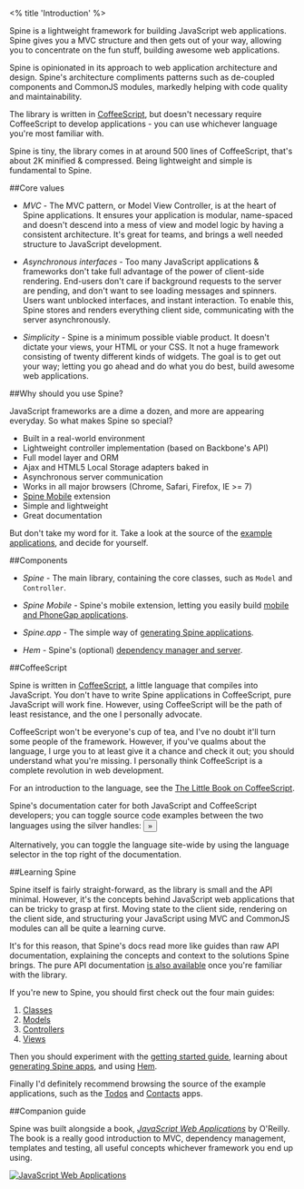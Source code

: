 <% title 'Introduction' %>

Spine is a lightweight framework for building JavaScript web applications. Spine gives you a MVC structure and then gets out of your way, allowing you to concentrate on the fun stuff, building awesome web applications.

Spine is opinionated in its approach to web application architecture and design. Spine's architecture compliments patterns such as de-coupled components and CommonJS modules, markedly helping with code quality and maintainability. 

The library is written in [CoffeeScript](http://jashkenas.github.com/coffee-script), but doesn't necessary require CoffeeScript to develop applications - you can use whichever language you're most familiar with. 

Spine is tiny, the library comes in at around 500 lines of CoffeeScript, that's about 2K minified & compressed. Being lightweight and simple is fundamental to Spine.

##Core values

* *MVC* - The MVC pattern, or Model View Controller, is at the heart of Spine applications. It ensures your application is modular, name-spaced and doesn't descend into a mess of view and model logic by having a consistent architecture. It's great for teams, and brings a well needed structure to JavaScript development. 

* *Asynchronous interfaces* - Too many JavaScript applications & frameworks don't take full advantage of the power of client-side rendering. End-users don't care if background requests to the server are pending, and don't want to see loading messages and spinners. Users want unblocked interfaces, and instant interaction. To enable this, Spine stores and renders everything client side, communicating with the server asynchronously. 

* *Simplicity* - Spine is a minimum possible viable product. It doesn't dictate your views, your HTML or your CSS. It not a huge framework consisting of twenty different kinds of widgets. The goal is to get out your way; letting you go ahead and do what you do best, build awesome web applications. 

##Why should you use Spine?

JavaScript frameworks are a dime a dozen, and more are appearing everyday. So what makes Spine so special? 

* Built in a real-world environment
* Lightweight controller implementation (based on Backbone's API)
* Full model layer and ORM
* Ajax and HTML5 Local Storage adapters baked in
* Asynchronous server communication
* Works in all major browsers (Chrome, Safari, Firefox, IE >= 7)
* [Spine Mobile](<%= mobile_path %>) extension
* Simple and lightweight
* Great documentation

But don't take my word for it. Take a look at the source of the [example applications](<%= pages_path("examples") %>), and decide for yourself.

##Components

* *Spine* - The main library, containing the core classes, such as `Model` and `Controller`.

* *Spine Mobile* - Spine's mobile extension, letting you easily build [mobile and PhoneGap applications](<%= mobile_path %>). 

* *Spine.app* - The simple way of [generating Spine applications](<%= docs_path("app") %>).

* *Hem* - Spine's (optional) [dependency manager and server](<%= docs_path("hem") %>).

##CoffeeScript 

Spine is written in [CoffeeScript](http://jashkenas.github.com/coffee-script/), a little language that compiles into JavaScript. You don't have to write Spine applications in CoffeeScript, pure JavaScript will work fine. However, using CoffeeScript will be the path of least resistance, and the one I personally advocate. 

CoffeeScript won't be everyone's cup of tea, and I've no doubt it'll turn some people of the framework. However, if you've qualms about the language, I urge you to at least give it a chance and check it out; you should understand what you're missing. I personally think CoffeeScript is a complete revolution in web development.

For an introduction to the language, see the [The Little Book on CoffeeScript](http://arcturo.github.com/library/coffeescript/).

Spine's documentation cater for both JavaScript and CoffeeScript developers; you can toggle source code examples between the two languages using the silver handles: <button>»</button>

Alternatively, you can toggle the language site-wide by using the language selector in the top right of the documentation. 

##Learning Spine

Spine itself is fairly straight-forward, as the library is small and the API minimal. However, it's the concepts behind JavaScript web applications that can be tricky to grasp at first. Moving state to the client side, rendering on the client side, and structuring your JavaScript using MVC and CommonJS modules can all be quite a learning curve. 

It's for this reason, that Spine's docs read more like guides than raw API documentation, explaining the concepts and context to the solutions Spine brings. The pure API documentation [is also available](<%= api_path %>) once you're familiar with the library. 

If you're new to Spine, you should first check out the four main guides:

1. [Classes](<%= docs_path("classes") %>)
1. [Models](<%= docs_path("models") %>)
1. [Controllers](<%= docs_path("controllers") %>)
1. [Views](<%= docs_path("views") %>)

Then you should experiment with the [getting started guide](<%= docs_path("started") %>), learning about [generating Spine apps](<%= docs_path("app") %>), and using [Hem](<%= docs_path("hem") %>).

Finally I'd definitely recommend browsing the source of the example applications, such as the [Todos](http://github.com/maccman/spine.todos) and [Contacts](http://github.com/maccman/spine.contacts) apps.

##Companion guide

Spine was built alongside a book, [*JavaScript Web Applications*](http://oreilly.com/catalog/0636920018421) by O'Reilly. The book is a really good introduction to MVC, dependency management, templates and testing, all useful concepts whichever framework you end up using.

[![JavaScript Web Applications](http://covers.oreilly.com/images/0636920018421/cat.gif)](http://oreilly.com/catalog/0636920018421)